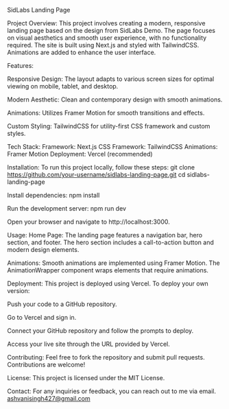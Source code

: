SidLabs Landing Page

Project Overview:
This project involves creating a modern, responsive landing page based on the design from SidLabs Demo. The page focuses on visual aesthetics and smooth user experience, with no functionality required. The site is built using Next.js and styled with TailwindCSS. Animations are added to enhance the user interface.

Features:

Responsive Design: The layout adapts to various screen sizes for optimal viewing on mobile, tablet, and desktop.

Modern Aesthetic: Clean and contemporary design with smooth animations.

Animations: Utilizes Framer Motion for smooth transitions and effects.

Custom Styling: TailwindCSS for utility-first CSS framework and custom styles.

Tech Stack:
Framework: Next.js
CSS Framework: TailwindCSS
Animations: Framer Motion
Deployment: Vercel (recommended)

Installation:
To run this project locally, follow these steps:
git clone https://github.com/your-username/sidlabs-landing-page.git
cd sidlabs-landing-page

Install dependencies:
npm install

Run the development server:
npm run dev

Open your browser and navigate to http://localhost:3000.

Usage:
Home Page: The landing page features a navigation bar, hero section, and footer. The hero section includes a call-to-action button and modern design elements.

Animations: Smooth animations are implemented using Framer Motion. The AnimationWrapper component wraps elements that require animations.

Deployment:
This project is deployed using Vercel. To deploy your own version:

Push your code to a GitHub repository.

Go to Vercel and sign in.

Connect your GitHub repository and follow the prompts to deploy.

Access your live site through the URL provided by Vercel.

Contributing:
Feel free to fork the repository and submit pull requests. Contributions are welcome!

License:
This project is licensed under the MIT License.

Contact:
For any inquiries or feedback, you can reach out to me via email.
ashvanisingh427@gmail.com